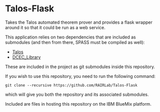 Talos-Flask
===========

Takes the Talos automated theorem prover and provides a flask wrapper around it so that it could be run as a web service.

This application relies on two dependencies that are included as submodules (and then from there, SPASS must be compiled as well):

* [Talos](https://github.com/RAIRLab/Talos)
* [DCEC_Library](https://github.com/RAIRLab/DCEC_Library)

These are included in the project as git submodules inside this repository.


If you wish to use this repository, you need to run the following command:
```
git clone --recursive https://github.com/RAIRLab/Talos-Flask
```
which will give you both the repository and its associated submodules.


Included are files in hosting this repository on the IBM BlueMix platform.